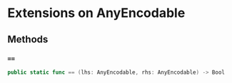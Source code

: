 # Extensions on AnyEncodable

## Methods

### `==`

``` swift
public static func == (lhs: AnyEncodable, rhs: AnyEncodable) -> Bool 
```
